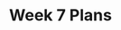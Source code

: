 ---
toc: true
comments: true
layout: post
title: Week 7 Plans
description: Week 7 Plans
courses: { csp: {week: 7} }
type: plans
---